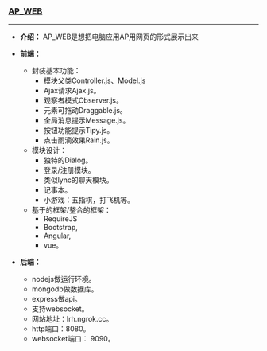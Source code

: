 
### [AP_WEB](https://github.com/renhongl/AP_WEB)
***

* **介绍：**
	AP_WEB是想把电脑应用AP用网页的形式展示出来

* **前端：**
    * 封装基本功能：
        * 模块父类Controller.js、Model.js
        * Ajax请求Ajax.js。
        * 观察者模式Observer.js。
        * 元素可拖动Draggable.js。
        * 全局消息提示Message.js。
        * 按钮功能提示Tipy.js。
        * 点击雨滴效果Rain.js。
    * 模块设计：
        * 独特的Dialog。
        * 登录/注册模块。
        * 类似lync的聊天模块。
        * 记事本。
        * 小游戏：五指棋，打飞机等。
    * 基于的框架/整合的框架：
        * RequireJS
        * Bootstrap, 
        * Angular, 
        * vue。  

* **后端：**
    * nodejs做运行环境。
    * mongodb做数据库。
    * express做api。
    * 支持websocket。
    * 网站地址：lrh.ngrok.cc。
    * http端口：8080。
    * websocket端口： 9090。


